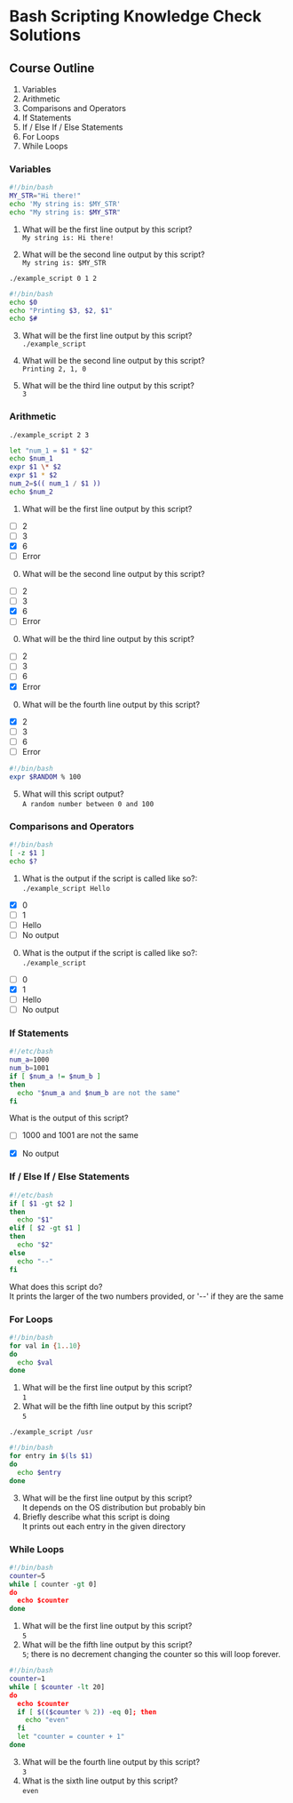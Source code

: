 # Bash Scripting Knowledge Check Solutions

## Course Outline
1. Variables
0. Arithmetic
0. Comparisons and Operators
0. If Statements
0. If / Else If / Else Statements
0. For Loops
0. While Loops

### Variables

```bash
#!/bin/bash
MY_STR="Hi there!"
echo 'My string is: $MY_STR'
echo "My string is: $MY_STR"
```
1. What will be the first line output by this script?  
```My string is: Hi there!```

0. What will be the second line output by this script?  
```My string is: $MY_STR```

```./example_script 0 1 2```  
```bash
#!/bin/bash
echo $0
echo "Printing $3, $2, $1"
echo $#
```
3. What will be the first line output by this script?  
```./example_script```

0. What will be the second line output by this script?  
```Printing 2, 1, 0```

0. What will be the third line output by this script?  
```3```

### Arithmetic

```./example_script 2 3```
```bash
let "num_1 = $1 * $2"
echo $num_1
expr $1 \* $2
expr $1 * $2
num_2=$(( num_1 / $1 ))
echo $num_2
```
1. What will be the first line output by this script?
  - [ ] 2
  - [ ] 3
  - [X] 6
  - [ ] Error
0. What will be the second line output by this script?
  - [ ] 2
  - [ ] 3
  - [X] 6
  - [ ] Error
0. What will be the third line output by this script?
  - [ ] 2
  - [ ] 3
  - [ ] 6
  - [X] Error
0. What will be the fourth line output by this script?
  - [X] 2
  - [ ] 3
  - [ ] 6
  - [ ] Error

```bash
#!/bin/bash
expr $RANDOM % 100
```
5. What will this script output?  
```A random number between 0 and 100```

### Comparisons and Operators
```bash
#!/bin/bash
[ -z $1 ]
echo $?
```

1. What is the output if the script is called like so?:  
```./example_script Hello```
  - [X] 0
  - [ ] 1
  - [ ] Hello
  - [ ] No output
0. What is the output if the script is called like so?:  
```./example_script```
  - [ ] 0
  - [X] 1
  - [ ] Hello
  - [ ] No output

### If Statements
```bash
#!/etc/bash
num_a=1000
num_b=1001
if [ $num_a != $num_b ]
then
  echo "$num_a and $num_b are not the same"
fi
```
What is the output of this script?
  - [ ] 1000 and 1001 are not the same
  - [X] No output


### If / Else If / Else Statements
```bash
#!/etc/bash
if [ $1 -gt $2 ]
then
  echo "$1"
elif [ $2 -gt $1 ]
then
  echo "$2"
else
  echo "--"
fi
```
What does this script do?  
It prints the larger of the two numbers provided, or '--' if they are the same

### For Loops
```bash
#!/bin/bash
for val in {1..10}
do
  echo $val
done
```
1. What will be the first line output by this script?  
`1`
0. What will be the fifth line output by this script?  
`5`

```./example_script /usr```
```bash
#!/bin/bash
for entry in $(ls $1)
do
  echo $entry
done
```
3. What will be the first line output by this script?  
It depends on the OS distribution but probably bin
0. Briefly describe what this script is doing  
It prints out each entry in the given directory

### While Loops
```bash
#!/bin/bash
counter=5
while [ counter -gt 0]
do
  echo $counter
done
```
1. What will be the first line output by this script?  
`5`
0. What will be the fifth line output by this script?  
`5`; there is no decrement changing the counter so this will loop forever.

```bash
#!/bin/bash
counter=1
while [ $counter -lt 20]
do
  echo $counter
  if [ $(($counter % 2)) -eq 0]; then
    echo "even"
  fi
  let "counter = counter + 1"
done
```
3. What will be the fourth line output by this script?  
`3`
0. What is the sixth line output by this script?  
`even`
